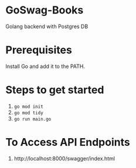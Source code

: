 # GoSwag-Books
Golang backend with Postgres DB

# Prerequisites
Install Go and add it to the PATH.

# Steps to get started
1. `go mod init`
2. `go mod tidy`
3. `go run main.go`

# To Access API Endpoints
1. http://localhost:8000/swagger/index.html
